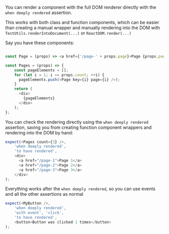 
You can render a component with the full DOM renderer directly with the `when deeply rendered` assertion.

This works with both class and function components, which can be easier than creating a manual wrapper and manually rendering into the DOM with `TestUtils.renderIntoDocument(...)` or `ReactDOM.render(...)`

Say you have these components:
```js

const Page = (props) => <a href={'/page-' + props.page}>Page {props.page}</a>;

const Pages = (props) => {
    const pageElements = [];
    for (let i = 1; i <= props.count; ++i) {
      pageElements.push(<Page key={i} page={i} />);
    }
    return (
      <div>
        {pageElements}
      </div>
    );
};

```

You can check the rendering directly using the `when deeply rendered` assertion, saving you from creating function component wrappers and rendering into the DOM by hand:
```js
expect(<Pages count={3} />, 
    'when deeply rendered', 
    'to have rendered', 
    <div>
      <a href="/page-1">Page 1</a>
      <a href="/page-2">Page 2</a>
      <a href="/page-3">Page 3</a>
    </div>
);
```

Everything works after the `when deeply rendered`, so you can use events and all the other assertions as normal
```js
expect(<MyButton />, 
    'when deeply rendered', 
    'with event', 'click',
    'to have rendered', 
    <button>Button was clicked 1 times</button>
);
```
